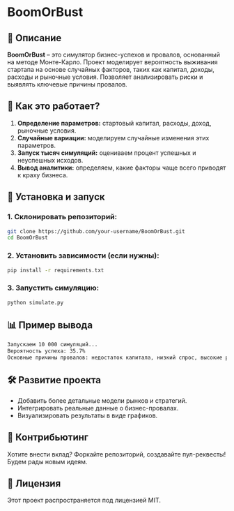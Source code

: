 # BoomOrBust

## 📌 Описание
**BoomOrBust** – это симулятор бизнес-успехов и провалов, основанный на методе Монте-Карло. Проект моделирует вероятность выживания стартапа на основе случайных факторов, таких как капитал, доходы, расходы и рыночные условия. Позволяет анализировать риски и выявлять ключевые причины провалов.

## 🚀 Как это работает?
1. **Определение параметров:** стартовый капитал, расходы, доход, рыночные условия.
2. **Случайные вариации:** моделируем случайные изменения этих параметров.
3. **Запуск тысяч симуляций:** оцениваем процент успешных и неуспешных исходов.
4. **Вывод аналитики:** определяем, какие факторы чаще всего приводят к краху бизнеса.

## 🔧 Установка и запуск
### 1. Склонировать репозиторий:
```sh
git clone https://github.com/your-username/BoomOrBust.git
cd BoomOrBust
```

### 2. Установить зависимости (если нужны):
```sh
pip install -r requirements.txt
```

### 3. Запустить симуляцию:
```sh
python simulate.py
```

## 📊 Пример вывода
```sh
Запускаем 10 000 симуляций...
Вероятность успеха: 35.7%
Основные причины провалов: недостаток капитала, низкий спрос, высокие расходы.
```

## 🛠 Развитие проекта
- Добавить более детальные модели рынков и стратегий.
- Интегрировать реальные данные о бизнес-провалах.
- Визуализировать результаты в виде графиков.

## 🤝 Контрибьютинг
Хотите внести вклад? Форкайте репозиторий, создавайте пул-реквесты! Будем рады новым идеям.

## 📄 Лицензия
Этот проект распространяется под лицензией MIT.


